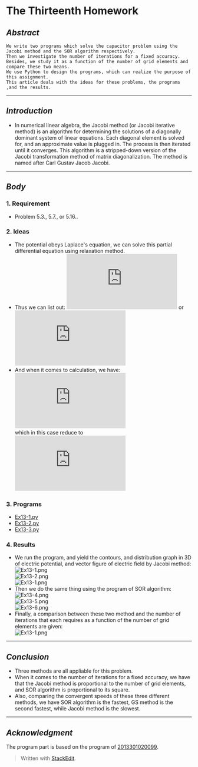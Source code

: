

# **The Thirteenth Homework**



## *Abstract*
	We write two programs which solve the capacitor problem using the Jacobi method and the SOR algorithm respectively.
	Then we investigate the number of iterations for a fixed accuracy. 
	Besides, we study it as a function of the number of grid elements and compare these two means.
    We use Python to design the programs, which can realize the purpose of this assignment. 
    This article deals with the ideas for these problems, the programs ,and the results.

---

## *Introduction*
 - In numerical linear algebra, the Jacobi method (or Jacobi iterative method) is an algorithm for determining the solutions of a diagonally dominant system of linear equations. Each diagonal element is solved for, and an approximate value is plugged in. The process is then iterated until it converges. This algorithm is a stripped-down version of the Jacobi transformation method of matrix diagonalization. The method is named after Carl Gustav Jacob Jacobi.

---

## *Body*
### 1. Requirement
 - Problem 5.3., 5.7., or 5.16..


### 2. Ideas
 - The potential obeys Laplace's equation, we can solve this partial differential equation using relaxation method.
 - Thus we can list out: ![](http://latex.codecogs.com/gif.latex?%5CDelta%20V%3D0) or <br> ![](http://latex.codecogs.com/gif.latex?%5Cfrac%7B%5Cpartial%5E2V%7D%7B%5Cpartial%20x%5E2%7D&plus;%5Cfrac%7B%5Cpartial%5E2V%7D%7B%5Cpartial%20y%5E2%7D&plus;%5Cfrac%7B%5Cpartial%5E2V%7D%7B%5Cpartial%20z%5E2%7D%3D0)
 - And when it comes to calculation, we have: <br> ![](http://latex.codecogs.com/gif.latex?%5Cfrac%7B%5Cpartial%5E2V%7D%7B%5Cpartial%20x%5E2%7D%5Capprox%5Cfrac%7BV%28i&plus;1%2Cj%2Ck%29&plus;V%28i-1%2Cj%2Ck%29-2V%28i%2Cj%2Ck%29%7D%7B%28%5CDelta%20x%29%5E%7B2%7D%7D) <br> which in this case reduce to <br> ![](http://latex.codecogs.com/gif.latex?V%28i%2Cj%29%3D%5Cfrac%7B1%7D%7B4%7D%5Cleft%5BV%28i&plus;1%2Cj%29&plus;V%28i-1%2Cj%29&plus;V%28i%2Cj&plus;1%29&plus;V%28i%2Cj-1%29%5Cright%5D)


### 3. Programs
 - [Ex13-1.py](https://github.com/2013301020135/computationalphysics_N2013301020135/blob/master/Chapter-5/Exercise-13/Ex13-1.py)
 - [Ex13-2.py](https://github.com/2013301020135/computationalphysics_N2013301020135/blob/master/Chapter-5/Exercise-13/Ex13-2.py)
 - [Ex13-3.py](https://github.com/2013301020135/computationalphysics_N2013301020135/blob/master/Chapter-5/Exercise-13/Ex13-3.py)


### 4. Results
 - We run the program, and yield the contours, and distribution graph in 3D of electric potential, and vector figure of electric field by Jacobi method: <br> ![Ex13-1.png](https://raw.githubusercontent.com/2013301020135/computationalphysics_N2013301020135/master/Chapter-5/Exercise-13/Ex13-1.png) <br> ![Ex13-2.png](https://raw.githubusercontent.com/2013301020135/computationalphysics_N2013301020135/master/Chapter-5/Exercise-13/Ex13-2.png)<br> ![Ex13-1.png](https://raw.githubusercontent.com/2013301020135/computationalphysics_N2013301020135/master/Chapter-5/Exercise-13/Ex13-3.png)
 - Then we do the same thing using the program of SOR algorithm: <br> ![Ex13-4.png](https://raw.githubusercontent.com/2013301020135/computationalphysics_N2013301020135/master/Chapter-5/Exercise-13/Ex13-4.png) <br> ![Ex13-5.png](https://raw.githubusercontent.com/2013301020135/computationalphysics_N2013301020135/master/Chapter-5/Exercise-13/Ex13-5.png)<br> ![Ex13-6.png](https://raw.githubusercontent.com/2013301020135/computationalphysics_N2013301020135/master/Chapter-5/Exercise-13/Ex13-6.png)
 - Finally, a comparison between these two method and the number of iterations that each requires as a function of the number of grid elements are given: <br> ![Ex13-1.png](https://raw.githubusercontent.com/2013301020135/computationalphysics_N2013301020135/master/Chapter-5/Exercise-13/Ex13-7.png)
 
---

## *Conclusion*
 - Three methods are all appliable for this problem.
 - When it comes to the number of iterations for a fixed accuracy, we have that the Jacobi method is proportional to the number of grid elements, and SOR algorithm is proportional to its square.
 - Also, comparing the convergent speeds of these three different methods, we have SOR algorithm is the fastest, GS method is the second fastest, while Jacobi method is the slowest.
     
---

## *Acknowledgment*
   The program part is based on the program of [2013301020099](https://github.com/guoxiaowhu/computationalphysics_N2013301020099).

> Written with [StackEdit](https://stackedit.io/).
